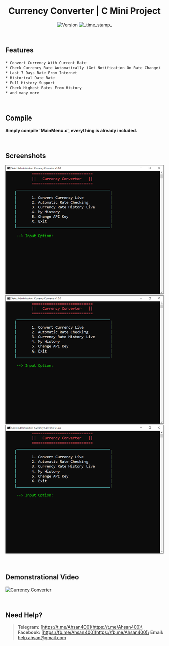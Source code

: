 <h1 align="center">Currency Converter | C Mini Project</h1>
<div align="center">
  <!-- Release Version -->
    <img src="https://img.shields.io/badge/Release-v1.0.0-red.svg?longCache=true&style=popout-square"
      alt="Version" />
  <!-- Last Updated -->
    <img src="https://img.shields.io/badge/Updated-Oct 12, 2020-green.svg?longCache=true&style=flat-square"
      alt="_time_stamp_" />
</div>

&nbsp;
&nbsp;
## Features
	* Convert Currency With Current Rate 
	* Check Currency Rate Automatically (Get Notification On Rate Change)
	* Last 7 Days Rate From Internet
	* Historical Date Rate
	* Full History Support
	* Check Highest Rates From History
	* and many more

&nbsp;
&nbsp;
## Compile
**Simply compile 'MainMenu.c', everything is already included.**

&nbsp;
&nbsp;
## Screenshots
![Main Menu](https://github.com/Ahsan40/Currency-Converter/raw/master/Screenshots/01.PNG?raw=true "Main Menu")
![Historical Rate Menu](https://github.com/Ahsan40/Currency-Converter/raw/master/Screenshots/01.PNG?raw=true "Historical Rate Menu")
![My History](https://github.com/Ahsan40/Currency-Converter/raw/master/Screenshots/01.PNG?raw=true "My History")

&nbsp;
&nbsp;
## Demonstrational Video
[![Currency Converter](http://img.youtube.com/vi/c9T8mWeEbLo/0.jpg)](http://www.youtube.com/watch?v=c9T8mWeEbLo "Currency Converter | C Mini Project | Demonstrational Video (Bangali)")

&nbsp;
&nbsp;
## Need Help?
>**Telegram:** [https://t.me/Ahsan400](https://t.me/Ahsan400)\
>**Facebook:** [https://fb.me/Ahsan400](https://fb.me/Ahsan400)\
>**Email:** [help.ahsan@gmail.com](mailto:help.ahsan@gmail.com)
